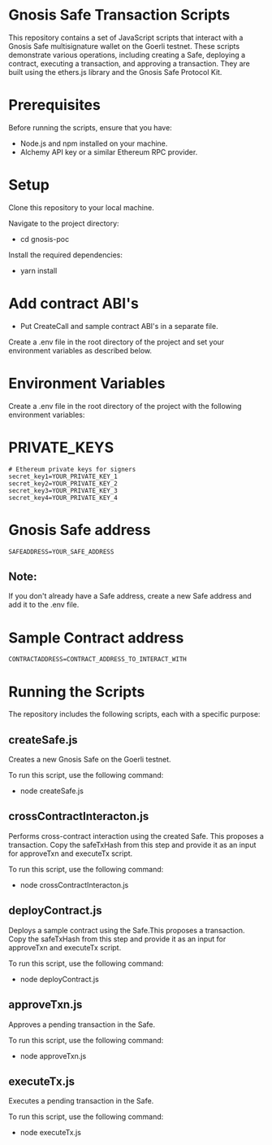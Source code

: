 # Gnosis Safe Transaction Scripts
This repository contains a set of JavaScript scripts that interact with a Gnosis Safe multisignature wallet on the Goerli testnet. These scripts demonstrate various operations, including creating a Safe, deploying a contract, executing a transaction, and approving a transaction. They are built using the ethers.js library and the Gnosis Safe Protocol Kit.

# Prerequisites
Before running the scripts, ensure that you have:

- Node.js and npm installed on your machine.
- Alchemy API key or a similar Ethereum RPC provider.

# Setup
Clone this repository to your local machine.

Navigate to the project directory:
- cd gnosis-poc
  
Install the required dependencies:
- yarn install

# Add contract ABI's
- Put CreateCall and sample contract ABI's in a separate file.
  
Create a .env file in the root directory of the project and set your environment variables as described below.

# Environment Variables

Create a .env file in the root directory of the project with the following environment variables:
# PRIVATE_KEYS
    # Ethereum private keys for signers
    secret_key1=YOUR_PRIVATE_KEY_1
    secret_key2=YOUR_PRIVATE_KEY_2
    secret_key3=YOUR_PRIVATE_KEY_3
    secret_key4=YOUR_PRIVATE_KEY_4

# Gnosis Safe address
    SAFEADDRESS=YOUR_SAFE_ADDRESS
## Note:
If you don't already have a Safe address, create a new Safe address and add it to the .env file.

# Sample Contract address
    CONTRACTADDRESS=CONTRACT_ADDRESS_TO_INTERACT_WITH
# Running the Scripts
The repository includes the following scripts, each with a specific purpose:

## createSafe.js
Creates a new Gnosis Safe on the Goerli testnet.

To run this script, use the following command:
- node createSafe.js

## crossContractInteracton.js
Performs cross-contract interaction using the created Safe. This proposes a transaction.
Copy the safeTxHash from this step and provide it as an input for approveTxn and executeTx script.

To run this script, use the following command:
- node crossContractInteracton.js

## deployContract.js
Deploys a sample contract using the Safe.This proposes a transaction.
Copy the safeTxHash from this step and provide it as an input for approveTxn and executeTx script.

To run this script, use the following command:
- node deployContract.js

## approveTxn.js
Approves a pending transaction in the Safe.

To run this script, use the following command:
- node approveTxn.js

## executeTx.js
Executes a pending transaction in the Safe.

To run this script, use the following command:
- node executeTx.js
